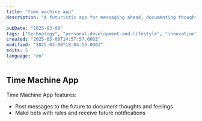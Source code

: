 ```yaml
---
title: "time machine app"
description: "A futuristic app for messaging ahead, documenting thoughts, and making bets"

pubDate: "2025-03-08"
tags: ["technology", "personal-development-and-lifestyle", "innovation"]
created: "2025-03-08T14:57:57.000Z"
modified: "2025-03-08T18:04:53.000Z"
edits: 5
language: "en"
---
```


## Time Machine App

Time Machine App features:
- Post messages to the future to document thoughts and feelings
- Make bets with rules and receive future notifications